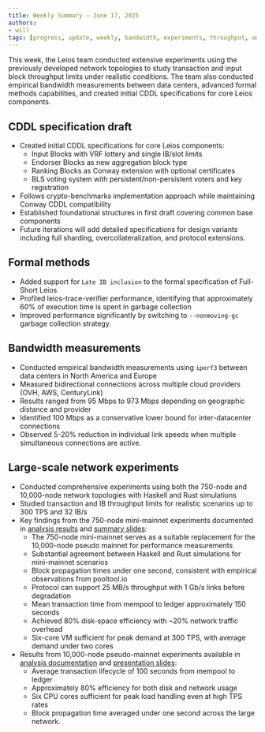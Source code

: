 ```yaml
---
title: Weekly Summary – June 17, 2025
authors:
- will
tags: [progress, update, weekly, bandwidth, experiments, throughput, analysis, simulation, formal-methods, cddl, specifications]
---
```


This week, the Leios team conducted extensive experiments using the previously developed network topologies to study transaction and input block throughput limits under realistic conditions. The team also conducted empirical bandwidth measurements between data centers, advanced formal methods capabilities, and created initial CDDL specifications for core Leios components.

## CDDL specification draft

- Created initial CDDL specifications for core Leios components:
  - Input Blocks with VRF lottery and single IB/slot limits
  - Endorser Blocks as new aggregation block type
  - Ranking Blocks as Conway extension with optional certificates
  - BLS voting system with persistent/non-persistent voters and key registration
- Follows crypto-benchmarks implementation approach while maintaining Conway CDDL compatibility
- Established foundational structures in first draft covering common base components
- Future iterations will add detailed specifications for design variants including full sharding, overcollateralization, and protocol extensions.

## Formal methods

- Added support for `Late IB inclusion` to the formal specification of Full-Short Leios
- Profiled leios-trace-verifier performance, identifying that approximately 60% of execution time is spent in garbage collection
- Improved performance significantly by switching to `--nonmoving-gc` garbage collection strategy.

## Bandwidth measurements

- Conducted empirical bandwidth measurements using `iperf3` between data centers in North America and Europe
- Measured bidirectional connections across multiple cloud providers (OVH, AWS, CenturyLink)
- Results ranged from 95 Mbps to 973 Mbps depending on geographic distance and provider
- Identified 100 Mbps as a conservative lower bound for inter-datacenter connections
- Observed 5-20% reduction in individual link speeds when multiple simultaneous connections are active.

## Large-scale network experiments

- Conducted comprehensive experiments using both the 750-node and 10,000-node network topologies with Haskell and Rust simulations
- Studied transaction and IB throughput limits for realistic scenarios up to 300 TPS and 32 IB/s
- Key findings from the 750-node mini-mainnet experiments documented in [analysis results](https://github.com/input-output-hk/ouroboros-leios/blob/main/analysis/sims/2025w24/analysis.ipynb) and [summary slides](https://github.com/input-output-hk/ouroboros-leios/blob/main/analysis/sims/2025w24/summary.pdf):
  - The 750-node mini-mainnet serves as a suitable replacement for the 10,000-node pseudo mainnet for performance measurements
  - Substantial agreement between Haskell and Rust simulations for mini-mainnet scenarios
  - Block propagation times under one second, consistent with empirical observations from pooltool.io
  - Protocol can support 25 MB/s throughput with 1 Gb/s links before degradation
  - Mean transaction time from mempool to ledger approximately 150 seconds
  - Achieved 80% disk-space efficiency with ~20% network traffic overhead
  - Six-core VM sufficient for peak demand at 300 TPS, with average demand under two cores
- Results from 10,000-node pseudo-mainnet experiments available in [analysis documentation](https://github.com/input-output-hk/ouroboros-leios/blob/main/analysis/sims/2025w23/analysis.ipynb) and [presentation slides](https://github.com/input-output-hk/ouroboros-leios/blob/main/analysis/sims/2025w23/summary.pdf):
  - Average transaction lifecycle of 100 seconds from mempool to ledger
  - Approximately 80% efficiency for both disk and network usage
  - Six CPU cores sufficient for peak load handling even at high TPS rates
  - Block propagation time averaged under one second across the large network.

